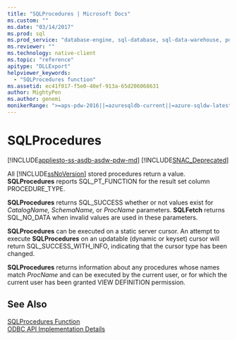 ```yaml
---
title: "SQLProcedures | Microsoft Docs"
ms.custom: ""
ms.date: "03/14/2017"
ms.prod: sql
ms.prod_service: "database-engine, sql-database, sql-data-warehouse, pdw"
ms.reviewer: ""
ms.technology: native-client
ms.topic: "reference"
apitype: "DLLExport"
helpviewer_keywords: 
  - "SQLProcedures function"
ms.assetid: ec41f017-f5e0-40ef-913a-65d206068631
author: MightyPen
ms.author: genemi
monikerRange: ">=aps-pdw-2016||=azuresqldb-current||=azure-sqldw-latest||>=sql-server-2016||=sqlallproducts-allversions||>=sql-server-linux-2017||=azuresqldb-mi-current"
---
```

# SQLProcedures
[!INCLUDE[appliesto-ss-asdb-asdw-pdw-md](../../includes/appliesto-ss-asdb-asdw-pdw-md.md)]
[!INCLUDE[SNAC_Deprecated](../../includes/snac-deprecated.md)]

  All [!INCLUDE[ssNoVersion](../../includes/ssnoversion-md.md)] stored procedures return a value. **SQLProcedures** reports SQL_PT_FUNCTION for the result set column PROCEDURE_TYPE.  
  
 **SQLProcedures** returns SQL_SUCCESS whether or not values exist for *CatalogName, SchemaName,* or *ProcName* parameters. **SQLFetch** returns SQL_NO_DATA when invalid values are used in these parameters.  
  
 **SQLProcedures** can be executed on a static server cursor. An attempt to execute **SQLProcedures** on an updatable (dynamic or keyset) cursor will return SQL_SUCCESS_WITH_INFO, indicating that the cursor type has been changed.  
  
 **SQLProcedures** returns information about any procedures whose names match *ProcName* and can be executed by the current user, or for which the current user has been granted VIEW DEFINITION permission.  
  
## See Also  
 [SQLProcedures Function](https://go.microsoft.com/fwlink/?LinkId=59364)   
 [ODBC API Implementation Details](../../relational-databases/native-client-odbc-api/odbc-api-implementation-details.md)  
  
  
